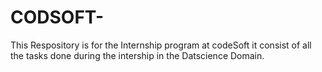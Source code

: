 # CODSOFT-
This Respository is for the Internship program at codeSoft it consist of all the tasks done during the intership in the Datscience Domain. 
